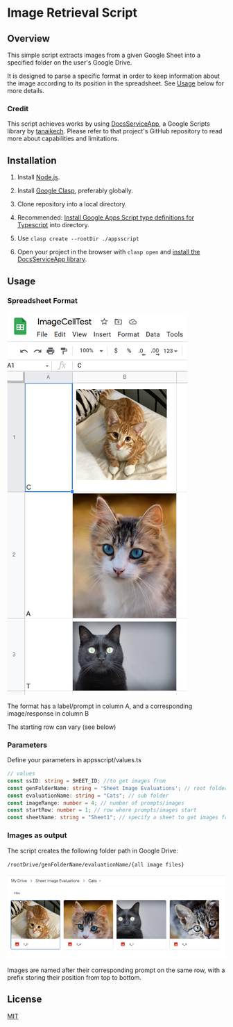 # Image Retrieval Script

## Overview

This simple script extracts images from a given Google Sheet into a specified folder on the user's Google Drive.

It is designed to parse a specific format in order to keep information about the image according to its position in the spreadsheet. See [Usage](#usage) below for more details.

### Credit
This script achieves works by using [DocsServiceApp](https://github.com/tanaikech/DocsServiceApp), a Google Scripts library by [tanaikech](https://tanaikech.github.io/about/). Please refer to that project's GitHub repository to read more about capabilities and limitations.

## Installation

1. Install [Node.js](https://nodejs.org/en/download/).

2. Install [Google Clasp](https://github.com/google/clasp#install), preferably globally.

3. Clone repository into a local directory.

4. Recommended: [Install Google Apps Script type definitions for Typescript](https://www.npmjs.com/package/@types/google-apps-script) into directory.

5. Use `clasp create --rootDir ./appsscript` 

6. Open your project in the browser with `clasp open` and [install the DocsServiceApp library](https://github.com/tanaikech/DocsServiceApp#how-to-install).

## Usage

### Spreadsheet Format

![](misc/sheet-format.PNG)

The format has a label/prompt in column A, and a corresponding image/response in column B

The starting row can vary (see below)

### Parameters

Define your parameters in appsscript/values.ts

```typescript
// values
const ssID: string = SHEET_ID; //to get images from
const genFolderName: string = 'Sheet Image Evaluations'; // root folder
const evaluationName: string = "Cats"; // sub folder
const imageRange: number = 4; // number of prompts/images
const startRow: number = 1; // row where prompts/images start
const sheetName: string = "Sheet1"; // specify a sheet to get images from
```

### Images as output

The script creates the following folder path in Google Drive: 

`/rootDrive/genFolderName/evaluationName/{all image files}`

![](misc/image-output.PNG)

Images are named after their corresponding prompt on the same row, with a prefix storing their position from top to bottom.

## License

[MIT](https://choosealicense.com/licenses/mit/)